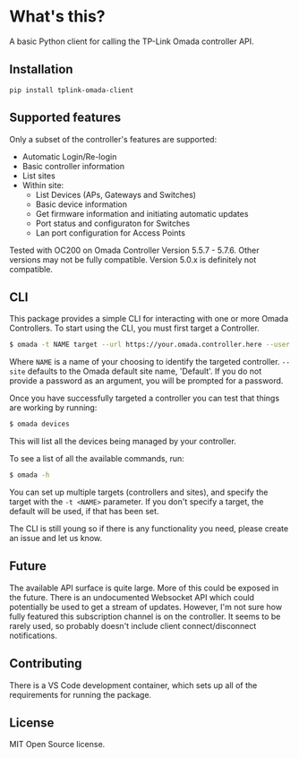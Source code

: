 # What's this?

A basic Python client for calling the TP-Link Omada controller API.

## Installation

```console
pip install tplink-omada-client
```

## Supported features

Only a subset of the controller's features are supported:
* Automatic Login/Re-login
* Basic controller information
* List sites
* Within site:
    * List Devices (APs, Gateways and Switches)
    * Basic device information
    * Get firmware information and initiating automatic updates
    * Port status and configuraton for Switches
    * Lan port configuration for Access Points

Tested with OC200 on Omada Controller Version 5.5.7 - 5.7.6. Other versions may not be fully compatible.
Version 5.0.x is definitely not compatible.

## CLI

This package provides a simple CLI for interacting with one or more Omada Controllers. To start using the
CLI, you must first target a Controller.

```sh
$ omada -t NAME target --url https://your.omada.controller.here --user admin --password password --site MySite --set-default
```

Where `NAME` is a name of your choosing to identify the targeted controller. `--site` defaults to the Omada
default site name, 'Default'.  If you do not provide a password as an argument, you will be prompted for a
password.

Once you have successfully targeted a controller you can test that things are working by running:

```sh
$ omada devices
```

This will list all the devices being managed by your controller.

To see a list of all the available commands, run:

```sh
$ omada -h
```

You can set up multiple targets (controllers and sites), and specify the target with the `-t <NAME>` parameter.
If you don't specify a target, the default will be used, if that has been set.

The CLI is still young so if there is any functionality you need, please create an issue and let us know.

## Future

The available API surface is quite large. More of this could be exposed in the future.
There is an undocumented Websocket API which could potentially be used to get a stream of updates. However,
I'm not sure how fully featured this subscription channel is on the controller. It seems to be rarely used,
so probably doesn't include client connect/disconnect notifications.

## Contributing

There is a VS Code development container, which sets up all of the requirements for running the package.

## License

MIT Open Source license.
